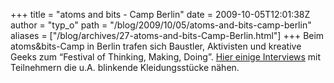 +++
title = "atoms and bits - Camp Berlin"
date = 2009-10-05T12:01:38Z
author = "typ_o"
path = "/blog/2009/10/05/atoms-and-bits-camp-berlin"
aliases = ["/blog/archives/27-atoms-and-bits-Camp-Berlin.html"]
+++
Beim atoms\&bits-Camp in Berlin trafen sich Baustler, Aktivisten und
kreative Geeks zum “Festival of Thinking, Making, Doing”. [Hier einige
Interviews](https://anjakrieger.com/2009/10/01/people-atomsbits-09/) mit
Teilnehmern die u.A. blinkende Kleidungsstücke nähen.
